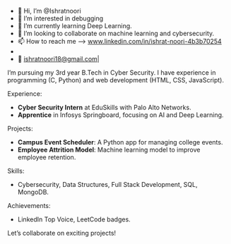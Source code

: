 - 👋 Hi, I’m @Ishratnoori
- 👀 I’m interested in debugging 
- 🌱 I’m currently learning Deep Learning.
- 💞️ I’m looking to collaborate on machine learning and cybersecurity.
- 📫 How to reach me --> www.linkedin.com/in/ishrat-noori-4b3b70254
-
- 📧 ishratnoori18@gmail.com|

I’m pursuing my 3rd year B.Tech in Cyber Security. I have experience in programming (C, Python) and web development (HTML, CSS, JavaScript).

Experience:
- **Cyber Security Intern** at EduSkills with Palo Alto Networks.
- **Apprentice** in Infosys Springboard, focusing on AI and Deep Learning.

Projects:
- **Campus Event Scheduler**: A Python app for managing college events.
- **Employee Attrition Model**: Machine learning model to improve employee retention.

Skills:
- Cybersecurity, Data Structures, Full Stack Development, SQL, MongoDB.

Achievements:
- LinkedIn Top Voice, LeetCode badges.

Let’s collaborate on exciting projects!
